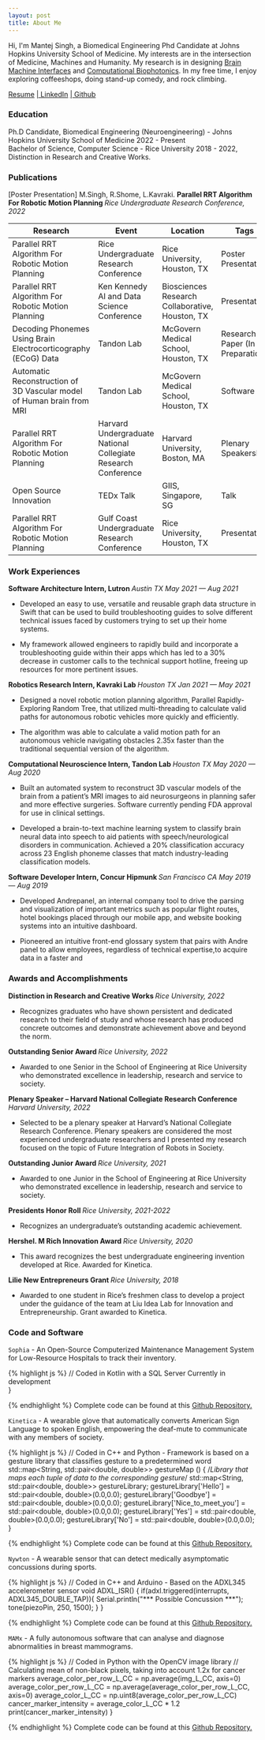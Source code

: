 ```yaml
---
layout: post
title: About Me
---
```


Hi, I'm Mantej Singh, a Biomedical Engineering Phd Candidate at Johns Hopkins University School of Medicine. My interests are in the intersection of Medicine, Machines and Humanity. My research is in designing <a href="https://www.fridmanlab.org/neuroengineering" target="_blank">Brain Machine Interfaces</a> and <a href="https://durr.jhu.edu/" target="_blank">Computational Biophotonics</a>. In my free time, I enjoy exploring coffeeshops, doing stand-up comedy, and rock climbing.

[Resume](/assets/Mantej%20Singh%20CV%202022.pdf) <a href="https://www.linkedin.com/in/mantej-singh-a4b844a8/" target="_blank">| LinkedIn</a> <a href="https://github.com/MantejSingh21" target="_blank">| Github</a> 

### Education

<div class="message">
  Ph.D Candidate, Biomedical Engineering (Neuroengineering) - Johns Hopkins University School of Medicine 2022 - Present
</div>

<div class="message">
  Bachelor of Science, Computer Science - Rice University 2018 - 2022, Distinction in Research and Creative Works.
</div>

### Publications

[Poster Presentation] M.Singh, R.Shome, L.Kavraki. <strong> Parallel RRT Algorithm For Robotic Motion Planning </strong> <em> Rice Undergraduate Research Conference, 2022 </em>

<table>
  <thead>
    <tr>
      <th>Research</th>
      <th>Event</th>
      <th>Location</th>
      <th>Tags</th>
      <th>Date</th>
    </tr>
  </thead>
  <tbody>
    <tr>
      <td>Parallel RRT Algorithm For Robotic Motion Planning</td>
      <td>Rice Undergraduate Research Conference</td>
      <td>Rice University, Houston, TX</td>
      <td>Poster Presentation</td>
      <td>2022</td>
    </tr>
    <tr>
      <td>Parallel RRT Algorithm For Robotic Motion Planning</td>
      <td>Ken Kennedy AI and Data Science Conference</td>
      <td>Biosciences Research Collaborative, Houston, TX</td>
      <td>Presentation</td>
      <td>2021</td>
    </tr>
    <tr>
      <td>Decoding Phonemes Using Brain Electrocorticography (ECoG) Data </td>
      <td>Tandon Lab</td>
      <td>McGovern Medical School, Houston, TX</td>
      <td>Research Paper (In Preparation)</td>
      <td>2020 - 2021</td>
    </tr>
    <tr>
      <td>Automatic Reconstruction of 3D Vascular model of Human brain from MRI </td>
      <td>Tandon Lab</td>
      <td>McGovern Medical School, Houston, TX</td>
      <td>Software</td>
      <td>2020 - 2021</td>
    </tr>
    <tr>
      <td>Parallel RRT Algorithm For Robotic Motion Planning</td>
      <td>Harvard Undergraduate National Collegiate Research Conference</td>
      <td>Harvard University, Boston, MA</td>
      <td>Plenary Speakership</td>
      <td>2021</td>
    </tr>
    <tr>
      <td>Open Source Innovation</td>
      <td>TEDx Talk</td>
      <td> GIIS, Singapore, SG</td>
      <td>Talk</td>
      <td>2021</td>
    </tr>
    <tr>
      <td>Parallel RRT Algorithm For Robotic Motion Planning</td>
      <td>Gulf Coast Undergraduate Research Conference</td>
      <td>Rice University, Houston, TX</td>
      <td>Presentation</td>
      <td>2021</td>
    </tr>
  </tbody>
</table>

### Work Experiences

<strong> Software Architecture Intern, Lutron </strong> <em> Austin TX May 2021 — Aug 2021 </em>

- Developed an easy to use, versatile and reusable graph data structure in Swift that can be used to build troubleshooting guides to solve different technical issues faced by customers trying to set up their home systems.

- My framework allowed engineers to rapidly build and incorporate a troubleshooting guide within their apps which has led to a 30% decrease in customer calls to the technical support hotline, freeing up resources for more pertinent issues.

<strong> Robotics Research Intern, Kavraki Lab </strong> <em> Houston TX Jan 2021 — May 2021 </em>

- Designed a novel robotic motion planning algorithm, Parallel Rapidly-Exploring Random Tree, that utilized multi-threading to
calculate valid paths for autonomous robotic vehicles more quickly and efficiently.

- The algorithm was able to calculate a valid motion path for an autonomous vehicle navigating obstacles 2.35x faster than the
traditional sequential version of the algorithm.

<strong> Computational Neuroscience Intern, Tandon Lab </strong> <em> Houston TX May 2020 — Aug 2020 </em>

- Built an automated system to reconstruct 3D vascular models of the brain from a patient’s MRI images to aid neurosurgeons in
planning safer and more effective surgeries. Software currently pending FDA approval for use in clinical settings.

- Developed a brain-to-text machine learning system to classify brain neural data into speech to aid patients with speech/neurological disorders in communication. Achieved a 20% classification accuracy across 23 English phoneme classes that match industry-leading classification models.

<strong> Software Developer Intern, Concur Hipmunk </strong> <em> San Francisco CA May 2019 — Aug 2019 </em>

- Developed Andrepanel, an internal company tool to drive the parsing and visualization of important metrics such as popular flight routes, hotel bookings placed through our mobile app, and website booking systems into an intuitive dashboard.

- Pioneered an intuitive front-end glossary system that pairs with Andre panel to allow employees, regardless of technical expertise,to acquire data in a faster and

### Awards and Accomplishments

<strong> Distinction in Research and Creative Works </strong> <em> Rice University, 2022 </em>
- Recognizes graduates who have shown persistent and dedicated research to their field of study and whose research has produced concrete outcomes and demonstrate achievement above and beyond the norm.

<strong> Outstanding Senior Award </strong> <em> Rice University, 2022 </em>
- Awarded to one Senior in the School of Engineering at Rice University who demonstrated excellence in leadership, research and service to society.

<strong> Plenary Speaker – Harvard National Collegiate Research Conference </strong> <em> Harvard University, 2022 </em>
- Selected to be a plenary speaker at Harvard’s National Collegiate Research Conference. Plenary speakers are considered the most
experienced undergraduate researchers and I presented my research focused on the topic of Future Integration of Robots in Society.

<strong> Outstanding Junior Award </strong> <em> Rice University, 2021 </em>
- Awarded to one Junior in the School of Engineering at Rice University who demonstrated excellence in leadership, research and service to society.

<strong> Presidents Honor Roll </strong> <em> Rice University, 2021-2022 </em>
- Recognizes an undergraduate’s outstanding academic achievement.

<strong> Hershel. M Rich Innovation Award </strong> <em> Rice University, 2020 </em>
- This award recognizes the best undergraduate engineering invention developed at Rice. Awarded for Kinetica.

<strong> Lilie New Entrepreneurs Grant </strong> <em> Rice University, 2018 </em>
- Awarded to one student in Rice’s freshmen class to develop a project under the guidance of the team at Liu Idea Lab for Innovation and Entrepreneurship. Grant awarded to Kinetica.

### Code and Software

`Sophia` - An Open-Source Computerized Maintenance Management System for Low-Resource Hospitals to track their inventory. 

{% highlight js %}
    // Coded in Kotlin with a SQL Server
    Currently in development   
}

{% endhighlight %}
Complete code can be found at this <a href="https://github.com/MantejSingh21/R360CMMS" target="_blank">Github Repository.</a>


`Kinetica` - A wearable glove that automatically converts American Sign Language to spoken English, empowering the deaf-mute to communicate with any members of society.

{% highlight js %}
    // Coded in C++ and Python - Framework is based on a gesture library that classifies gesture to a predetermined word
    std::map<String, std::pair<double, double>> gestureMap () {
    /*Library that maps each tuple of data to the corresponding gesture*/
    std::map<String, std::pair<double, double>> gestureLibrary;
    gestureLibrary['Hello'] = std::pair<double, double>(0.0,0.0);
    gestureLibrary['Goodbye'] = std::pair<double, double>(0.0,0.0);
    gestureLibrary['Nice_to_meet_you'] = std::pair<double, double>(0.0,0.0);
    gestureLibrary['Yes'] = std::pair<double, double>(0.0,0.0);
    gestureLibrary['No'] = std::pair<double, double>(0.0,0.0);  
}

{% endhighlight %}
Complete code can be found at this <a href="https://github.com/MantejSingh21/Kinetica/blob/master/Kinetica-flex-sensor-Classifier.cpp" target="_blank">Github Repository.</a>

`Nywton` - A wearable sensor that can detect medically asymptomatic concussions during sports.

{% highlight js %}
// Coded in C++ and Arduino - Based on the ADXL345 accelerometer sensor
    void ADXL_ISR() {
    if(adxl.triggered(interrupts, ADXL345_DOUBLE_TAP)){
      Serial.println("*** Possible Concussion ***");
      tone(piezoPin, 250, 1500);
    }
}

{% endhighlight %}
Complete code can be found at this <a href="https://github.com/MantejSingh21/Nywton-" target="_blank">Github Repository.</a>

`MAMx` - A fully autonomous software that can analyse and diagnose abnormalities in breast mammograms. 

{% highlight js %}
// Coded in Python with the OpenCV image library
    // Calculating mean of non-black pixels, taking into account 1.2x for cancer markers
    average_color_per_row_L_CC = np.average(img_L_CC, axis=0) 
    average_color_per_row_L_CC = np.average(average_color_per_row_L_CC, axis=0)
    average_color_L_CC = np.uint8(average_color_per_row_L_CC)
    cancer_marker_intensity = average_color_L_CC * 1.2
    print(cancer_marker_intensity)
}

{% endhighlight %}
Complete code can be found at this <a href="https://github.com/MantejSingh21/MAMx" target="_blank">Github Repository.</a>

